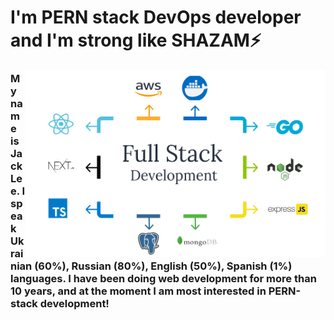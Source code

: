 # I'm PERN stack DevOps developer and I'm strong like SHAZAM⚡

<img align="right" alt="GIF" width="480" height="300" style="border-radius: 5px" src="./content/images/images.png" >

### My name is Jack Lee. I speak Ukrainian (60%), Russian (80%), English (50%), Spanish (1%) languages. I have been doing web development for more than 10 years, and at the moment I am most interested in PERN-stack development!




